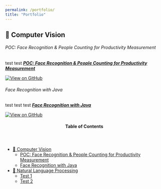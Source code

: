 ```yaml
---
permalink: /portfolio/
title: "Portfolio"
---
```


## 🤖 Computer Vision
###### POC: Face Recognition & People Counting for Productivity Measurement

test test [***POC: Face Recognition & People Counting for Productivity Measurement***](https://github.com/sulaihasubi/Person-Detection-and-Counting)

[![View on GitHub](https://img.shields.io/badge/GitHub-View_on_GitHub-blue?logo=GitHub)](https://github.com/sulaihasubi/Person-Detection-and-Counting)

###### Face Recognition with Java

test test test [***Face Recognition with Java***](https://github.com/sulaihasubi/Person-Detection-and-Counting)

[![View on GitHub](https://img.shields.io/badge/GitHub-View_on_GitHub-blue?logo=GitHub)](https://github.com/sulaihasubi/Person-Detection-and-Counting)

<!-- This is for Sidebar Menu on the Rigth Side -->
<aside class="sidebar__right ">
            <nav class="toc">
              <header><h4 class="nav__title"><i class="fas fa-bookmark"></i> Table of Contents</h4></header>
              <ul class="toc__menu">
  <li class=""><a href="#-computer-vision">🤖 Computer Vision</a>
    <ul>
      <li class=""><a href="#poc-face-recognition--people-counting-for-productivity-measurement">POC: Face Recognition & People Counting for Productivity Measurement</a></li>
      <li class=""><a href="">Face Recognition with Java</a></li>
    </ul>
  </li>
  <li class=""><a href="#-education">📖       Natural Language Processing</a>
    <ul>
      <li class=""><a href="">Test 1</a></li>
      <li class=""><a href="">Test 2</a></li>
    </ul>
  </li>
</ul>